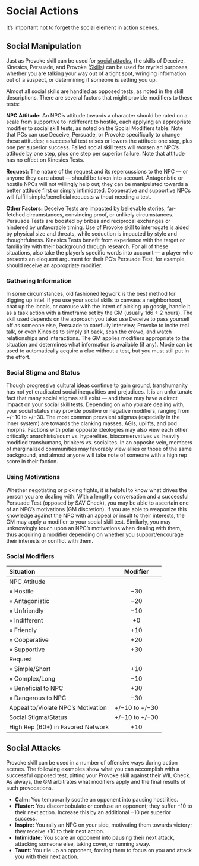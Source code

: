# Social Actions

It’s important not to forget the social element in action scenes.

## Social Manipulation

Just as Provoke skill can be used for [social attacks](#social-attacks), the skills of Deceive, Kinesics, Persuade, and Provoke ([Skills](../04/18-skills.md)) can be used for myriad purposes, whether you are talking your way out of a tight spot, wringing information out of a suspect, or determining if someone is setting you up.

Almost all social skills are handled as opposed tests, as noted in the skill descriptions. There are several factors that might provide modifiers to these tests:

**NPC Attitude:** An NPC’s attitude towards a character should be rated on a scale from supportive to indifferent to hostile, each applying an appropriate modifier to social skill tests, as noted on the Social Modifiers table. Note that PCs can use Deceive, Persuade, or Provoke specifically to change these attitudes; a successful test raises or lowers the attitude one step, plus one per superior success. Failed social skill tests will worsen an NPC’s attitude by one step, plus one step per superior failure. Note that attitude has no effect on Kinesics Tests.

**Request:** The nature of the request and its repercussions to the NPC — or anyone they care about — should be taken into account. Antagonistic or hostile NPCs will not willingly help out; they can be manipulated towards a better attitude first or simply intimidated. Cooperative and supportive NPCs will fulfill simple/beneficial requests without needing a test.

**Other Factors:** Deceive Tests are impacted by believable stories, far-fetched circumstances, convincing proof, or unlikely circumstances. Persuade Tests are boosted by bribes and reciprocal exchanges or hindered by unfavorable timing. Use of Provoke skill to interrogate is aided by physical size and threats, while seduction is impacted by style and thoughtfulness. Kinesics Tests benefit from experience with the target or familiarity with their background through research. For all of these situations, also take the player’s specific words into account — a player who presents an eloquent argument for their PC’s Persuade Test, for example, should receive an appropriate modifier.

### Gathering Information

In some circumstances, old fashioned legwork is the best method for digging up intel. If you use your social skills to canvass a neighborhood, chat up the locals, or carouse with the intent of picking up gossip, handle it as a task action with a timeframe set by the GM (usually 1d6 ÷ 2 hours). The skill used depends on the approach you take: use Deceive to pass yourself off as someone else, Persuade to carefully interview, Provoke to incite real talk, or even Kinesics to simply sit back, scan the crowd, and watch relationships and interactions. The GM applies modifiers appropriate to the situation and determines what information is available (if any). Moxie can be used to automatically acquire a clue without a test, but you must still put in the effort.

### Social Stigma and Status

Though progressive cultural ideas continue to gain ground, transhumanity has not yet eradicated social inequalities and prejudices. It is an unfortunate fact that many social stigmas still exist — and these may have a direct impact on your social skill tests. Depending on who you are dealing with, your social status may provide positive or negative modifiers, ranging from +/−10 to +/−30. The most common prevalent stigmas (especially in the inner system) are towards the clanking masses, AGIs, uplifts, and pod morphs. Factions with polar opposite ideologies may also view each other critically: anarchists/scum vs. hyperelites, bioconservatives vs. heavily modified transhumans, brinkers vs. socialites. In an opposite vein, members of marginalized communities may favorably view allies or those of the same background, and almost anyone will take note of someone with a high rep score in their faction.

### Using Motivations

Whether negotiating or picking fights, it is helpful to know what drives the person you are dealing with. With a lengthy conversation and a successful Persuade Test (opposed by SAV Check), you may be able to ascertain one of an NPC’s motivations (GM discretion). If you are able to weaponize this knowledge against the NPC with an appeal or insult to their interests, the GM may apply a modifier to your social skill test. Similarly, you may unknowingly touch upon an NPC’s motivations when dealing with them, thus acquiring a modifier depending on whether you support/encourage their interests or conflict with them.

<!-- CLEANED blockquote class="table" -->

### Social Modifiers

| Situation                                     |    Modifier    |
| :-------------------------------------------- | :------------: |
| NPC Attitude                                  |                |
| <!-- CLEANED div class="indent" -->» Hostile<!-- CLEANED /div -->           |      −30       |
| <!-- CLEANED div class="indent" -->» Antagonistic<!-- CLEANED /div -->      |      −20       |
| <!-- CLEANED div class="indent" -->» Unfriendly<!-- CLEANED /div -->        |      −10       |
| <!-- CLEANED div class="indent" -->» Indifferent<!-- CLEANED /div -->       |       +0       |
| <!-- CLEANED div class="indent" -->» Friendly<!-- CLEANED /div -->          |      +10       |
| <!-- CLEANED div class="indent" -->» Cooperative<!-- CLEANED /div -->       |      +20       |
| <!-- CLEANED div class="indent" -->» Supportive<!-- CLEANED /div -->        |      +30       |
| Request                                       |                |
| <!-- CLEANED div class="indent" -->» Simple/Short<!-- CLEANED /div -->      |      +10       |
| <!-- CLEANED div class="indent" -->» Complex/Long<!-- CLEANED /div -->      |      −10       |
| <!-- CLEANED div class="indent" -->» Beneficial to NPC<!-- CLEANED /div --> |      +30       |
| <!-- CLEANED div class="indent" -->» Dangerous to NPC<!-- CLEANED /div -->  |      −30       |
| Appeal to/Violate NPC’s Motivation            | +/−10 to +/−30 |
| Social Stigma/Status                          | +/−10 to +/−30 |
| High Rep (60+) in Favored Network             |      +10       |

<!-- CLEANED /blockquote -->

## Social Attacks

Provoke skill can be used in a number of offensive ways during action scenes. The following examples show what you can accomplish with a successful opposed test, pitting your Provoke skill against their WIL Check. As always, the GM arbitrates what modifiers apply and the final results of such provocations.

- **Calm:** You temporarily soothe an opponent into pausing hostilities.
- **Fluster:** You discombobulate or confuse an opponent; they suffer −10 to their next action. Increase this by an additional −10 per superior success.
- **Inspire:** You rally an NPC on your side, motivating them towards victory; they receive +10 to their next action.
- **Intimidate:** You scare an opponent into pausing their next attack, attacking someone else, taking cover, or running away.
- **Taunt:** You rile up an opponent, forcing them to focus on you and attack you with their next action.
